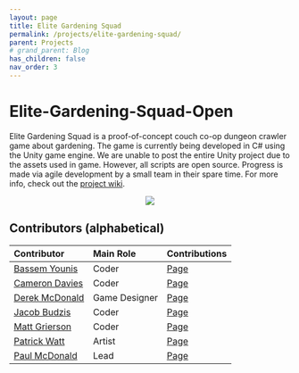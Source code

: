 ```yaml
---
layout: page
title: Elite Gardening Squad
permalink: /projects/elite-gardening-squad/
parent: Projects
# grand_parent: Blog
has_children: false
nav_order: 3
---
```


# Elite-Gardening-Squad-Open
Elite Gardening Squad is a proof-of-concept couch co-op dungeon crawler game about gardening.
The game is currently being developed in C# using the Unity game engine. 
We are unable to post the entire Unity project due to the assets used in game. However, all scripts are open source. 
Progress is made via agile development by a small team in their spare time. For more info, check out the [project wiki](https://github.com/sirpaulmcd/Elite-Gardening-Squad-Open/wiki).

<p align="center">
    <img src="https://cdn.discordapp.com/attachments/555041456994123791/769294338684616745/elite-gardener.png" />
</p>

## Contributors (alphabetical)

| Contributor | Main Role | Contributions |
| :---------- | :-------- | :------------ |
| [Bassem Younis](https://github.com/byounis) | Coder | [Page](https://github.com/sirpaulmcd/Elite-Gardening-Squad-Open/wiki/Bassem-Younis) |
| [Cameron Davies](https://github.com/MegaFooby) | Coder | [Page](https://github.com/sirpaulmcd/Elite-Gardening-Squad-Open/wiki/Cameron-Davies) |
| [Derek McDonald](https://github.com/NewDonkCity) | Game Designer | [Page](https://github.com/sirpaulmcd/Elite-Gardening-Squad-Open/wiki/Derek-McDonald) |
| [Jacob Budzis](https://github.com/Jacobinski) | Coder | [Page](https://github.com/sirpaulmcd/Elite-Gardening-Squad-Open/wiki/Jacob-Budzis) |
| [Matt Grierson](https://github.com/mattheuu23) | Coder | [Page](https://github.com/sirpaulmcd/Elite-Gardening-Squad-Open/wiki/Matt-Grierson) |
| [Patrick Watt](https://www.artstation.com/patrick-watt) | Artist | [Page](https://github.com/sirpaulmcd/Elite-Gardening-Squad-Open/wiki/Patrick-Watt) |
| [Paul McDonald](https://github.com/sirpaulmcd) | Lead | [Page](https://github.com/sirpaulmcd/Elite-Gardening-Squad-Open/wiki/Paul-McDonald) |

